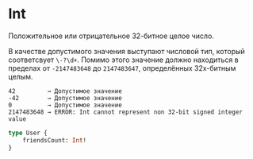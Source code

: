 # Int

Положительное или отрицательное 32-битное целое число.

В качестве допустимого значения выступают числовой тип, который соответсвует `\-?\d+`.
Помимо этого значение должно находиться в пределах от `-2147483648` до `2147483647`, 
определённых 32х-битным целым.

```accord
42         → Допустимое значение
-42        → Допустимое значение
0          → Допустимое значение
2147483648 → ERROR: Int cannot represent non 32-bit signed integer value
```

```graphql
type User { 
    friendsCount: Int!
}
```

